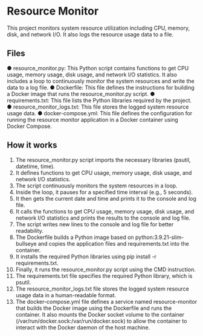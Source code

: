 # Resource Monitor
This project monitors system resource utilization including CPU, memory, disk, and network I/O. It also logs the resource usage data to a file.

## Files
●	resource_monitor.py: This Python script contains functions to get CPU usage, memory usage, disk usage, and network I/O statistics. It also includes a loop to continuously monitor the system resources and write the data to a log file.
●	Dockerfile: This file defines the instructions for building a Docker image that runs the resource_monitor.py script.
●	requirements.txt: This file lists the Python libraries required by the project.
●	resource_monitor_logs.txt: This file stores the logged system resource usage data.
●	docker-compose.yml: This file defines the configuration for running the resource monitor application in a Docker container using Docker Compose.

## How it works
1.	The resource_monitor.py script imports the necessary libraries (psutil, datetime, time).
2.	It defines functions to get CPU usage, memory usage, disk usage, and network I/O statistics.
3.	The script continuously monitors the system resources in a loop.
4.	Inside the loop, it pauses for a specified time interval (e.g., 5 seconds).
5.	It then gets the current date and time and prints it to the console and log file.
6.	It calls the functions to get CPU usage, memory usage, disk usage, and network I/O statistics and prints the results to the console and log file.
7.	The script writes new lines to the console and log file for better readability.
8.	The Dockerfile builds a Python image based on python:3.9.21-slim-bullseye and copies the application files and requirements.txt into the container.
9.	It installs the required Python libraries using pip install -r requirements.txt.
10.	Finally, it runs the resource_monitor.py script using the CMD instruction.
11.	The requirements.txt file specifies the required Python library, which is psutil.
12.	The resource_monitor_logs.txt file stores the logged system resource usage data in a human-readable format.
13.	The docker-compose.yml file defines a service named resource-monitor that builds the Docker image using the Dockerfile and runs the container. It also mounts the Docker socket volume to the container (/var/run/docker.sock:/var/run/docker.sock) to allow the container to interact with the Docker daemon of the host machine.
